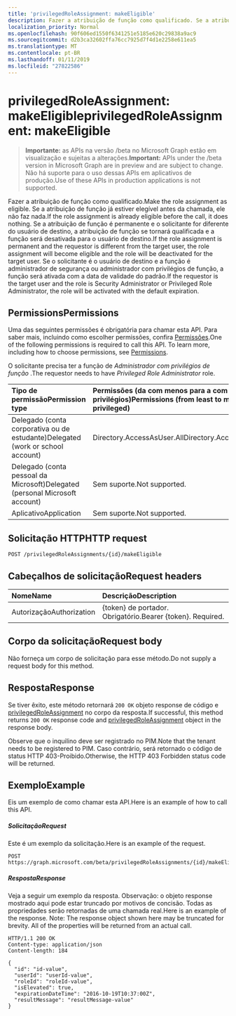 ```yaml
---
title: 'privilegedRoleAssignment: makeEligible'
description: Fazer a atribuição de função como qualificado. Se a atribuição de função já estiver elegível antes da chamada, ele não faz nada. Se a atribuição de função é permanente e o solicitante for diferente do usuário de destino, a atribuição de função se tornará qualificada e a função será desativada para o usuário de destino. Se o solicitante é o usuário de destino e a função é administrador de segurança ou administrador com privilégios de função, a função será ativada com a data de validade do padrão.
localization_priority: Normal
ms.openlocfilehash: 90f606ed1550f6341251e5185e620c29838a9ac9
ms.sourcegitcommit: d2b3ca32602ffa76cc7925d7f4d1e2258e611ea5
ms.translationtype: MT
ms.contentlocale: pt-BR
ms.lasthandoff: 01/11/2019
ms.locfileid: "27822586"
---
```

# <a name="privilegedroleassignment-makeeligible"></a><span data-ttu-id="117fb-106">privilegedRoleAssignment: makeEligible</span><span class="sxs-lookup"><span data-stu-id="117fb-106">privilegedRoleAssignment: makeEligible</span></span>

> <span data-ttu-id="117fb-107">**Importante:** as APIs na versão /beta no Microsoft Graph estão em visualização e sujeitas a alterações.</span><span class="sxs-lookup"><span data-stu-id="117fb-107">**Important:** APIs under the /beta version in Microsoft Graph are in preview and are subject to change.</span></span> <span data-ttu-id="117fb-108">Não há suporte para o uso dessas APIs em aplicativos de produção.</span><span class="sxs-lookup"><span data-stu-id="117fb-108">Use of these APIs in production applications is not supported.</span></span>

<span data-ttu-id="117fb-109">Fazer a atribuição de função como qualificado.</span><span class="sxs-lookup"><span data-stu-id="117fb-109">Make the role assignment as eligible.</span></span> <span data-ttu-id="117fb-110">Se a atribuição de função já estiver elegível antes da chamada, ele não faz nada.</span><span class="sxs-lookup"><span data-stu-id="117fb-110">If the role assignment is already eligible before the call, it does nothing.</span></span> <span data-ttu-id="117fb-111">Se a atribuição de função é permanente e o solicitante for diferente do usuário de destino, a atribuição de função se tornará qualificada e a função será desativada para o usuário de destino.</span><span class="sxs-lookup"><span data-stu-id="117fb-111">If the role assignment is permanent and the requestor is different from the target user, the role assignment will become eligible and the role will be deactivated for the target user.</span></span> <span data-ttu-id="117fb-112">Se o solicitante é o usuário de destino e a função é administrador de segurança ou administrador com privilégios de função, a função será ativada com a data de validade do padrão.</span><span class="sxs-lookup"><span data-stu-id="117fb-112">If the requestor is the target user and the role is Security Administrator or Privileged Role Administrator, the role will be activated with the default expiration.</span></span>

## <a name="permissions"></a><span data-ttu-id="117fb-113">Permissions</span><span class="sxs-lookup"><span data-stu-id="117fb-113">Permissions</span></span>
<span data-ttu-id="117fb-p104">Uma das seguintes permissões é obrigatória para chamar esta API. Para saber mais, incluindo como escolher permissões, confira [Permissões](/graph/permissions-reference).</span><span class="sxs-lookup"><span data-stu-id="117fb-p104">One of the following permissions is required to call this API. To learn more, including how to choose permissions, see [Permissions](/graph/permissions-reference).</span></span>

<span data-ttu-id="117fb-116">O solicitante precisa ter a função de _Administrador com privilégios de função_ .</span><span class="sxs-lookup"><span data-stu-id="117fb-116">The requestor needs to have _Privileged Role Administrator_ role.</span></span> 

|<span data-ttu-id="117fb-117">Tipo de permissão</span><span class="sxs-lookup"><span data-stu-id="117fb-117">Permission type</span></span>      | <span data-ttu-id="117fb-118">Permissões (da com menos para a com mais privilégios)</span><span class="sxs-lookup"><span data-stu-id="117fb-118">Permissions (from least to most privileged)</span></span>              |
|:--------------------|:---------------------------------------------------------|
|<span data-ttu-id="117fb-119">Delegado (conta corporativa ou de estudante)</span><span class="sxs-lookup"><span data-stu-id="117fb-119">Delegated (work or school account)</span></span> | <span data-ttu-id="117fb-120">Directory.AccessAsUser.All</span><span class="sxs-lookup"><span data-stu-id="117fb-120">Directory.AccessAsUser.All</span></span>    |
|<span data-ttu-id="117fb-121">Delegado (conta pessoal da Microsoft)</span><span class="sxs-lookup"><span data-stu-id="117fb-121">Delegated (personal Microsoft account)</span></span> | <span data-ttu-id="117fb-122">Sem suporte.</span><span class="sxs-lookup"><span data-stu-id="117fb-122">Not supported.</span></span>    |
|<span data-ttu-id="117fb-123">Aplicativo</span><span class="sxs-lookup"><span data-stu-id="117fb-123">Application</span></span> | <span data-ttu-id="117fb-124">Sem suporte.</span><span class="sxs-lookup"><span data-stu-id="117fb-124">Not supported.</span></span> |

## <a name="http-request"></a><span data-ttu-id="117fb-125">Solicitação HTTP</span><span class="sxs-lookup"><span data-stu-id="117fb-125">HTTP request</span></span>
<!-- { "blockType": "ignored" } -->
```http
POST /privilegedRoleAssignments/{id}/makeEligible
```
## <a name="request-headers"></a><span data-ttu-id="117fb-126">Cabeçalhos de solicitação</span><span class="sxs-lookup"><span data-stu-id="117fb-126">Request headers</span></span>
| <span data-ttu-id="117fb-127">Nome</span><span class="sxs-lookup"><span data-stu-id="117fb-127">Name</span></span>       | <span data-ttu-id="117fb-128">Descrição</span><span class="sxs-lookup"><span data-stu-id="117fb-128">Description</span></span>|
|:---------------|:----------|
| <span data-ttu-id="117fb-129">Autorização</span><span class="sxs-lookup"><span data-stu-id="117fb-129">Authorization</span></span>  | <span data-ttu-id="117fb-p105">{token} de portador. Obrigatório.</span><span class="sxs-lookup"><span data-stu-id="117fb-p105">Bearer {token}. Required.</span></span> |

## <a name="request-body"></a><span data-ttu-id="117fb-132">Corpo da solicitação</span><span class="sxs-lookup"><span data-stu-id="117fb-132">Request body</span></span>
<span data-ttu-id="117fb-133">Não forneça um corpo de solicitação para esse método.</span><span class="sxs-lookup"><span data-stu-id="117fb-133">Do not supply a request body for this method.</span></span>

## <a name="response"></a><span data-ttu-id="117fb-134">Resposta</span><span class="sxs-lookup"><span data-stu-id="117fb-134">Response</span></span>

<span data-ttu-id="117fb-135">Se tiver êxito, este método retornará `200 OK` objeto response de código e [privilegedRoleAssignment](../resources/privilegedroleassignment.md) no corpo da resposta.</span><span class="sxs-lookup"><span data-stu-id="117fb-135">If successful, this method returns `200 OK` response code and [privilegedRoleAssignment](../resources/privilegedroleassignment.md) object in the response body.</span></span>

<span data-ttu-id="117fb-136">Observe que o inquilino deve ser registrado no PIM.</span><span class="sxs-lookup"><span data-stu-id="117fb-136">Note that the tenant needs to be registered to PIM.</span></span> <span data-ttu-id="117fb-137">Caso contrário, será retornado o código de status HTTP 403-Proibido.</span><span class="sxs-lookup"><span data-stu-id="117fb-137">Otherwise, the HTTP 403 Forbidden status code will be returned.</span></span>
## <a name="example"></a><span data-ttu-id="117fb-138">Exemplo</span><span class="sxs-lookup"><span data-stu-id="117fb-138">Example</span></span>
<span data-ttu-id="117fb-139">Eis um exemplo de como chamar esta API.</span><span class="sxs-lookup"><span data-stu-id="117fb-139">Here is an example of how to call this API.</span></span>
##### <a name="request"></a><span data-ttu-id="117fb-140">Solicitação</span><span class="sxs-lookup"><span data-stu-id="117fb-140">Request</span></span>
<span data-ttu-id="117fb-141">Este é um exemplo da solicitação.</span><span class="sxs-lookup"><span data-stu-id="117fb-141">Here is an example of the request.</span></span>
<!-- {
  "blockType": "request",
  "name": "privilegedroleassignment_makeeligible"
}-->
```http
POST https://graph.microsoft.com/beta/privilegedRoleAssignments/{id}/makeEligible
```

##### <a name="response"></a><span data-ttu-id="117fb-142">Resposta</span><span class="sxs-lookup"><span data-stu-id="117fb-142">Response</span></span>
<span data-ttu-id="117fb-p107">Veja a seguir um exemplo da resposta. Observação: o objeto response mostrado aqui pode estar truncado por motivos de concisão. Todas as propriedades serão retornadas de uma chamada real.</span><span class="sxs-lookup"><span data-stu-id="117fb-p107">Here is an example of the response. Note: The response object shown here may be truncated for brevity. All of the properties will be returned from an actual call.</span></span>
<!-- {
  "blockType": "response",
  "truncated": true,
  "@odata.type": "microsoft.graph.privilegedRoleAssignment"
} -->
```http
HTTP/1.1 200 OK
Content-type: application/json
Content-length: 184

{
  "id": "id-value",
  "userId": "userId-value",
  "roleId": "roleId-value",
  "isElevated": true,
  "expirationDateTime": "2016-10-19T10:37:00Z",
  "resultMessage": "resultMessage-value"
}
```

<!-- uuid: 8fcb5dbc-d5aa-4681-8e31-b001d5168d79
2015-10-25 14:57:30 UTC -->
<!-- {
  "type": "#page.annotation",
  "description": "privilegedRoleAssignment: makeEligible",
  "keywords": "",
  "section": "documentation",
  "tocPath": ""
}-->
